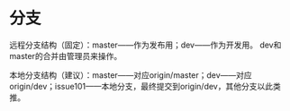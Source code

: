 # 分支

远程分支结构（固定）：master——作为发布用；dev——作为开发用。 dev和master的合并由管理员来操作。

本地分支结构（建议）：master——对应origin/master；dev——对应origin/dev；issue101——本地分支，最终提交到origin/dev，其他分支以此类推。
